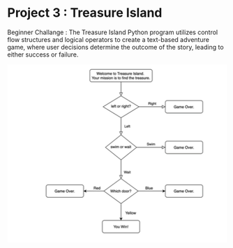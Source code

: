 # Project 3 : Treasure Island
Beginner Challange : 
The Treasure Island Python program utilizes control flow structures and logical operators to create a text-based adventure game, where user decisions determine the outcome of the story, leading to either success or failure.

![Treasure_Island.PNG](Treasure_Island.PNG)